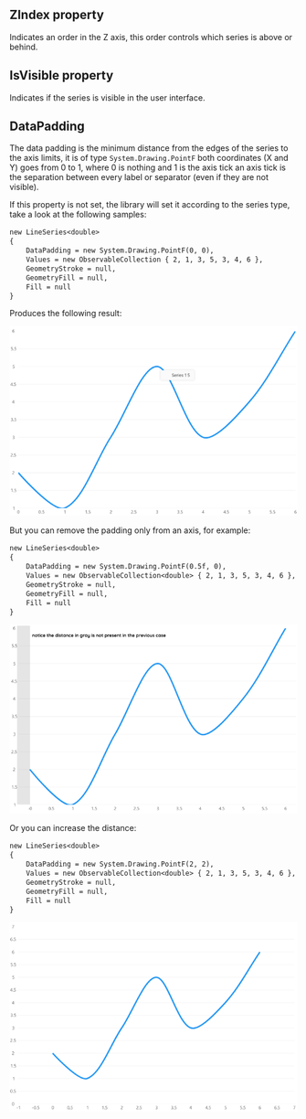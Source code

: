 ## ZIndex property

Indicates an order in the Z axis, this order controls which series is above or behind.

## IsVisible property

Indicates if the series is visible in the user interface.

## DataPadding

The data padding is the minimum distance from the edges of the series to the axis limits, it is of type `System.Drawing.PointF` 
both coordinates (X and Y) goes from 0 to 1, where 0 is nothing and 1 is the axis tick an axis tick is the separation between
every label or separator (even if they are not visible).

If this property is not set, the library will set it according to the series type, take a look at the following samples:

<pre><code>new LineSeries&lt;double>
{
    DataPadding = new System.Drawing.PointF(0, 0),
    Values = new ObservableCollection<double> { 2, 1, 3, 5, 3, 4, 6 },
    GeometryStroke = null,
    GeometryFill = null,
    Fill = null
}</code></pre>

Produces the following result:

![image](https://raw.githubusercontent.com/beto-rodriguez/LiveCharts2/master/docs/_assets/1.8.padding00.png)

But you can remove the padding only from an axis, for example:

<pre><code>new LineSeries&lt;double>
{
    DataPadding = new System.Drawing.PointF(0.5f, 0),
    Values = new ObservableCollection&lt;double> { 2, 1, 3, 5, 3, 4, 6 },
    GeometryStroke = null,
    GeometryFill = null,
    Fill = null
}</code></pre>

![image](https://raw.githubusercontent.com/beto-rodriguez/LiveCharts2/master/docs/_assets/1.8.padding50.png)

Or you can increase the distance:

<pre><code>new LineSeries&lt;double>
{
    DataPadding = new System.Drawing.PointF(2, 2),
    Values = new ObservableCollection&lt;double> { 2, 1, 3, 5, 3, 4, 6 },
    GeometryStroke = null,
    GeometryFill = null,
    Fill = null
}</code></pre>

![image](https://raw.githubusercontent.com/beto-rodriguez/LiveCharts2/master/docs/_assets/1.8.padding22.png)